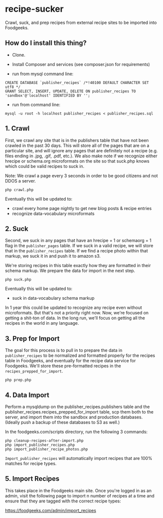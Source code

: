 # recipe-sucker
Crawl, suck, and prep recipes from external recipe sites to be imported into Foodgeeks.

## How do I install this thing?
* Clone.
* Install Composer and services (see composer.json for requirements)

* run from mysql command line: 
```
CREATE DATABASE `publisher_recipes` /*!40100 DEFAULT CHARACTER SET utf8 */
GRANT SELECT, INSERT, UPDATE, DELETE ON publisher_recipes TO 'sandbox'@'localhost' IDENTIFIED BY '';
```

* run from command line: 
```
mysql -u root -h localhost publisher_recipes < publisher_recipes.sql
```

## 1. Crawl

First, we crawl any site that is in the publishers table that have not been crawled in the past 30 days. This will store all of the pages that are on a particular site, and will ignore any pages that are definitely not a recipe (e.g. files ending in .jpg, .gif, .pdf, etc.). We also make note if we recognize either hrecipe or schema.org microformats on the site so that suck.php knows which could be valid recipes to suck in.

Note: We crawl a page every 3 seconds in order to be good citizens and not DDOS a server.

```
php crawl.php
```

Eventually this will be updated to:
* crawl every home page nightly to get new blog posts & recipe entries
* recognize data-vocabulary microformats

## 2. Suck

Second, we suck in any pages that have an hrecipe = 1 or schemaorg = 1 flag in the `publisher_pages` table. If we suck in a valid recipe, we will store that in the `publisher_recipes` table. If we find a recipe photo within that markup, we suck it in and push it to amazon s3.

We're storing recipes in this table exactly how they are formatted in their schema markup. We prepare the data for import in the next step.

```
php suck.php
```

Eventually this will be updated to:
* suck in data-vocabulary schema markup

In 1 year this could be updated to recognize any recipe even without microformats. But that's not a priority right now. Now, we're focused on getting a shit-ton of data. In the long run, we'll focus on getting all the recipes in the world in any language.

## 3. Prep for Import

The goal for this process is to pull in to prepare the data in `publisher_recipes` to be normalized and formatted properly for the recipes table in Foodgeeks, and eventually for the recipe data service for Foodgeeks. We'll store these pre-formatted recipes in the `recipes_prepped_for_import`.

```
php prep.php
```

## 4. Data Import

Perform a mysqldump on the publisher_recipes.publishers table and the publisher_recipes.recipes_prepped_for_import table, scp them both to the server, and import them into the sandbox and production databases. (Ideally push a backup of these databases to S3 as well.)

In the foodgeeks.com/scripts directory, run the following 3 commands:

```
php cleanup-recipes-after-import.php
php import_publisher_recipes.php
php import_publisher_recipe_photos.php
```

```Import_publisher_recipes``` will automatically import recipes that are 100% matches for recipe types.

## 5. Import Recipes

This takes place in the Foodgeeks main site. Once you're logged in as an admin, visit the following page to import n number of recipes at a time and ensure that they are tagged with the correct recipe types:

https://foodgeeks.com/admin/import_recipes
